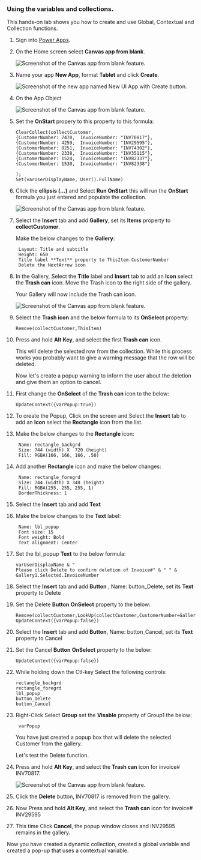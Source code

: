 ### Using the variables and collections.

This hands-on lab shows you how to create and use Global, Contextual and Collection functions. 

1. Sign into [Power Apps](https://make.powerapps.com/?azure-portal=true).

1. On the Home screen select **Canvas app from blank**.

    ![Screenshot of the Canvas app from blank feature.](../media/exercise-1.png)

1. Name your app **New App**, format **Tablet** and click **Create**.

	![Screenshot of the new app named New UI App with Create button.](../media/exercise-2.png)

1. On the App Object 

    ![Screenshot of the Canvas app from blank feature.](../media/6a-exercise-app-onstart.png)

1. Set the **OnStart** propery to this property to this formula:

    ```powerappsfl
    ClearCollect(collectCustomer, 
    {CustomerNumber: 7470, 	InvoiceNumber: "INV70817"},
    {CustomerNumber: 4259, 	InvoiceNumber: "INV29595"},
    {CustomerNumber: 8251,	InvoiceNumber: "INV74302"},
    {CustomerNumber: 2338,	InvoiceNumber: "INV35115"},
    {CustomerNumber: 1524, 	InvoiceNumber: "INV82337"},
    {CustomerNumber: 1530, 	InvoiceNumber: "INV82338"}

    );
    Set(varUserDisplayName, User().FullName)
    ```

1. Click the **ellipsis (…)** and Select **Run OnStart** this will run the **OnStart** formula you just entered and populate the collection.

    ![Screenshot of the Canvas app from blank feature.](../media/6a-exercise-app-run-onstart.png)

1. Select the **Insert** tab and add **Gallery**, set its **Items** property to **collectCustomer**.

    Make the below changes to the **Gallery**:

        Layout: Title and subtitle
        Height: 650 
        Title label **Text** property to ThisItem.CustomerNumber
        Delete the NextArrow icon 

1. In the Gallery, Select the **Title** label and **Insert** tab to add an **Icon** select the **Trash can** icon. Move the Trash icon to the right side of the gallery.

    Your Gallery will now include the Trash can icon.

    ![Screenshot of the Canvas app from blank feature.](../media/6a-exercise-gallery-trashcan.png)

1. Select the **Trash icon** and the below formula to its **OnSelect** property:

    ```powerappsfl
    Remove(collectCustomer,ThisItem)
    ```
1.  Press and hold **Alt Key**, and select the first **Trash can** icon. 

    This will delete the selected row from the collection. While this process works you probably want to give a warning message that the row will be deleted. 

	Now let's create a popup warning to inform the user about the deletion and give them an option to cancel.

1. First change the **OnSelect** of the **Trash can** icon to the below:
    ```powerappsfl
    UpdateContext({varPopup:true})
    ```
1. To create the Popup, Click on the screen and Select the **Insert** tab to add an **Icon** select the **Rectangle** icon from the list. 

1. Make the below changes to the **Rectangle** icon:

        Name: rectangle_backgrd
        Size: 744 (width) X  720 (height)
        Fill: RGBA(166, 166, 166, .50)

1. Add another **Rectangle** icon and make the below changes:

        Name: rectangle_foregrd
        Size: 744 (width) X 348 (height)
        Fill: RGBA(255, 255, 255, 1)
        BorderThickness: 1

1. Select the **Insert** tab and add **Text**

1. Make the below changes to the **Text** label:

        Name: lbl_popup
        Font size: 15
        Font weight: Bold
        Text alignment: Center

1. Set the lbl_popup **Text** to the below formula:

    ```powerappsfl
    varUserDisplayName & "
    Please click Delete to confirm deletion of Invoice#" & " " & Gallery1.Selected.InvoiceNumber
    ```

 1. Select the **Insert** tab and add **Button** , Name: button_Delete, set its **Text** property to Delete

 1. Set the Delete **Button** **OnSelect** property to the below:
 
    ```powerappsfl
    Remove(collectCustomer,LookUp(collectCustomer,CustomerNumber=Gallery1.Selected.CustomerNumber));
    UpdateContext({varPopup:false})
    ```

 1. Select the **Insert** tab and add **Button**, Name: button_Cancel, set its **Text** property to Cancel

 1. Set the Cancel **Button** **OnSelect** property to the below:

    ```powerappsfl
    UpdateContext({varPopup:false})
    ```

 1. While holding down the Ctl-key Select the following controls:

        rectangle_backgrd
        rectangle_foregrd
        lbl_popup
        button_Delete
        button_Cancel

1. Right-Click Select **Group** set the **Visable** property of Group1 the below:

        varPopup

	You have just created a popup box that will delete the selected Customer from the gallery. 

	Let's test the Delete function.

1.  Press and hold **Alt Key**, and select the **Trash can** icon for  invoice# INV70817. 

     ![Screenshot of the Canvas app from blank feature.](../media/6a-exercise-popup.png)

1. Click the **Delete** button, INV70817 is removed from the gallery.

1. Now Press and hold **Alt Key**, and select the **Trash can** icon for  invoice# INV29595

1. This time Click **Cancel**, the popup window closes and INV29595 remains in the gallery.

Now you have created a dynamic collection, created a global variable and created a pop-up that uses a contextual variable.






















    
